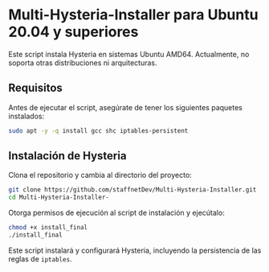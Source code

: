 # Multi-Hysteria-Installer para Ubuntu 20.04 y superiores

Este script instala Hysteria en sistemas Ubuntu AMD64. Actualmente, no soporta otras distribuciones ni arquitecturas.

## Requisitos

Antes de ejecutar el script, asegúrate de tener los siguientes paquetes instalados:

```bash
sudo apt -y -q install gcc shc iptables-persistent
```

## Instalación de Hysteria

Clona el repositorio y cambia al directorio del proyecto:

```bash
git clone https://github.com/staffnetDev/Multi-Hysteria-Installer.git
cd Multi-Hysteria-Installer-
```

Otorga permisos de ejecución al script de instalación y ejecútalo:

```bash
chmod +x install_final
./install_final
```

Este script instalará y configurará Hysteria, incluyendo la persistencia de las reglas de `iptables`.

